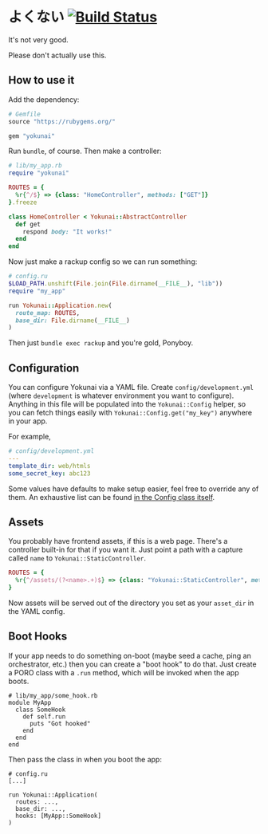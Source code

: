 # よくない [![Build Status](https://ci.blackieops.com/buildStatus/icon?job=yokunai-tests)](https://ci.blackieops.com/job/yokunai-tests/)

It's not very good.

Please don't actually use this.

## How to use it

Add the dependency:

```ruby
# Gemfile
source "https://rubygems.org/"

gem "yokunai"
```

Run `bundle`, of course. Then make a controller:

```ruby
# lib/my_app.rb
require "yokunai"

ROUTES = {
  %r{^/$} => {class: "HomeController", methods: ["GET"]}
}.freeze

class HomeController < Yokunai::AbstractController
  def get
    respond body: "It works!"
  end
end
```

Now just make a rackup config so we can run something:

```ruby
# config.ru
$LOAD_PATH.unshift(File.join(File.dirname(__FILE__), "lib"))
require "my_app"

run Yokunai::Application.new(
  route_map: ROUTES,
  base_dir: File.dirname(__FILE__)
)
```

Then just `bundle exec rackup` and you're gold, Ponyboy.

## Configuration

You can configure Yokunai via a YAML file. Create `config/development.yml`
(where `development` is whatever environment you want to configure). Anything in
this file will be populated into the `Yokunai::Config` helper, so you can fetch
things easily with `Yokunai::Config.get("my_key")` anywhere in your app.

For example,

```yml
# config/development.yml
---
template_dir: web/htmls
some_secret_key: abc123
```

Some values have defaults to make setup easier, feel free to override any of
them. An exhaustive list can be found [in the Config class
itself][config_defaults].

## Assets

You probably have frontend assets, if this is a web page. There's a controller
built-in for that if you want it. Just point a path with a capture called `name`
to `Yokunai::StaticController`.

```ruby
ROUTES = {
  %r{^/assets/(?<name>.+)$} => {class: "Yokunai::StaticController", methods: ["GET"]}
}
```

Now assets will be served out of the directory you set as your `asset_dir` in
the YAML config.

## Boot Hooks

If your app needs to do something on-boot (maybe seed a cache, ping an
orchestrator, etc.) then you can create a "boot hook" to do that. Just create a
PORO class with a `.run` method, which will be invoked when the app boots.

```
# lib/my_app/some_hook.rb
module MyApp
  class SomeHook
    def self.run
      puts "Got hooked"
    end
  end
end
```

Then pass the class in when you boot the app:

```
# config.ru
[...]

run Yokunai::Application(
  routes: ...,
  base_dir: ...,
  hooks: [MyApp::SomeHook]
)
```

[config_defaults]: ./lib/yokunai/config.rb
